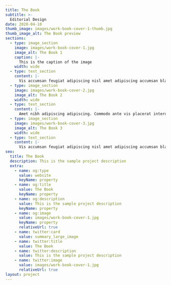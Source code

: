 ```yaml
---
title: The Book
subtitle: >-
  Editorial Design
date: 2020-04-10
thumb_image: images/work-book-cover-1-thumb.jpg
thumb_image_alt: The Book preview
sections:
  - type: image_section
    image: images/work-book-cover-1.jpg
    image_alt: The Book 1
    caption: |-
      This is the caption of the image
    width: wide
  - type: text_section
    content: |-
      Vis accumsan feugiat adipiscing nisl amet adipiscing accumsan blandit accumsan sapien blandit ac amet faucibus aliquet placerat commodo. Interdum ante aliquet commodo accumsan vis phasellus adipiscing. Ornare a in lacinia. Vestibulum accumsan ac metus massa tempor. Accumsan in lacinia ornare massa amet. Ac interdum ac non praesent. Cubilia lacinia interdum massa faucibus blandit nullam. Accumsan phasellus nunc integer. Accumsan euismod nunc adipiscing lacinia erat ut sit. Arcu amet. Id massa aliquet arcu accumsan lorem amet accumsan.
  - type: image_section
    image: images/work-book-cover-2.jpg
    image_alt: The Book 2
    width: wide
  - type: text_section
    content: |-
      Amet nibh adipiscing adipiscing. Commodo ante vis placerat interdum massa massa primis. Tempus condimentum tempus non ac varius cubilia adipiscing placerat lorem turpis at. Aliquet lorem porttitor interdum. Amet lacus. Aliquam lobortis faucibus blandit ac phasellus.
  - type: image_section
    image: images/work-book-cover-3.jpg
    image_alt: The Book 3
    width: wide
  - type: text_section
    content: |-
      Vis accumsan feugiat adipiscing nisl amet adipiscing accumsan blandit accumsan sapien blandit ac amet faucibus aliquet placerat commodo. Interdum ante aliquet commodo accumsan vis phasellus adipiscing. Ornare a in lacinia. Vestibulum accumsan ac metus massa tempor. Accumsan in lacinia ornare massa amet. Ac interdum ac non praesent. Cubilia lacinia interdum massa faucibus blandit nullam. Accumsan phasellus nunc integer. Accumsan euismod nunc adipiscing lacinia erat ut sit. Arcu amet. Id massa aliquet arcu accumsan lorem amet accumsan.
seo:
  title: The Book
  description: This is the sample project description
  extra:
    - name: og:type
      value: website
      keyName: property
    - name: og:title
      value: The Book
      keyName: property
    - name: og:description
      value: This is the sample project description
      keyName: property
    - name: og:image
      value: images/work-book-cover-1.jpg
      keyName: property
      relativeUrl: true
    - name: twitter:card
      value: summary_large_image
    - name: twitter:title
      value: The Book
    - name: twitter:description
      value: This is the sample project description
    - name: twitter:image
      value: images/work-book-cover-1.jpg
      relativeUrl: true
layout: project
---
```

